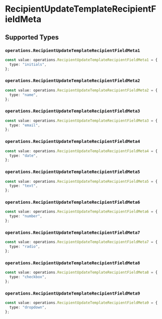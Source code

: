 # RecipientUpdateTemplateRecipientFieldMeta


## Supported Types

### `operations.RecipientUpdateTemplateRecipientFieldMeta1`

```typescript
const value: operations.RecipientUpdateTemplateRecipientFieldMeta1 = {
  type: "initials",
};
```

### `operations.RecipientUpdateTemplateRecipientFieldMeta2`

```typescript
const value: operations.RecipientUpdateTemplateRecipientFieldMeta2 = {
  type: "name",
};
```

### `operations.RecipientUpdateTemplateRecipientFieldMeta3`

```typescript
const value: operations.RecipientUpdateTemplateRecipientFieldMeta3 = {
  type: "email",
};
```

### `operations.RecipientUpdateTemplateRecipientFieldMeta4`

```typescript
const value: operations.RecipientUpdateTemplateRecipientFieldMeta4 = {
  type: "date",
};
```

### `operations.RecipientUpdateTemplateRecipientFieldMeta5`

```typescript
const value: operations.RecipientUpdateTemplateRecipientFieldMeta5 = {
  type: "text",
};
```

### `operations.RecipientUpdateTemplateRecipientFieldMeta6`

```typescript
const value: operations.RecipientUpdateTemplateRecipientFieldMeta6 = {
  type: "number",
};
```

### `operations.RecipientUpdateTemplateRecipientFieldMeta7`

```typescript
const value: operations.RecipientUpdateTemplateRecipientFieldMeta7 = {
  type: "radio",
};
```

### `operations.RecipientUpdateTemplateRecipientFieldMeta8`

```typescript
const value: operations.RecipientUpdateTemplateRecipientFieldMeta8 = {
  type: "checkbox",
};
```

### `operations.RecipientUpdateTemplateRecipientFieldMeta9`

```typescript
const value: operations.RecipientUpdateTemplateRecipientFieldMeta9 = {
  type: "dropdown",
};
```

